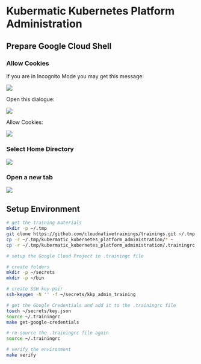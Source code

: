 # Kubermatic Kubernetes Platform Administration

## Prepare Google Cloud Shell

### Allow Cookies

If you are in Incognito Mode you may get this message:

![](../img/cookies_01.png)

Open this dialogue:

![](../img/cookies_02.png)

Allow Cookies:

![](../img/cookies_03.png)

### Select Home Directory

![](../img/open_home_workspace.png)

### Open a new tab

![](../img/choose_project.png)

## Setup Environment

```bash
# get the training materials
mkdir -p ~/.tmp
git clone https://github.com/cloudnativetrainings/trainings.git ~/.tmp
cp -r ~/.tmp/kubermatic_kubernetes_platform_administration/* ~
cp -r ~/.tmp/kubermatic_kubernetes_platform_administration/.trainingrc ~/.trainingrc

# setup the Google Cloud Project in .trainingc file

# create folders
mkdir -p ~/secrets
mkdir -p ~/bin

# create SSH key-pair
ssh-keygen -N '' -f ~/secrets/kkp_admin_training

# get the Google Credentials and add it to the .trainingrc file
touch ~/secrets/key.json
source ~/.trainingrc
make get-google-credentials

# re-source the .trainingrc file again
source ~/.trainingrc

# verify the environment
make verify
```
